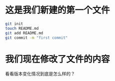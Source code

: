 # 这是我们新建的第一个文件

```bash
git init
touch README.md
git add README.md
git commit -m "first commit"
```

# 我们现在修改了文件的内容

看看版本变化情况到底是怎么样的？


